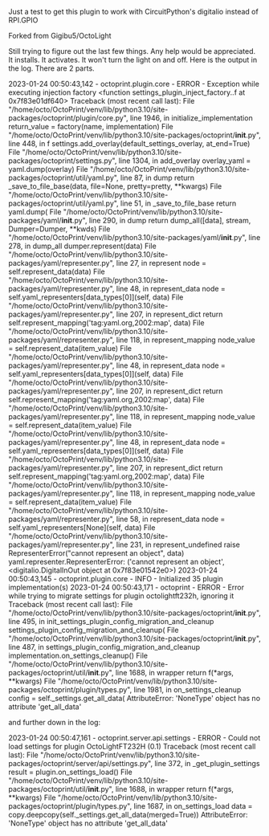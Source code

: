 Just a test to get this plugin to work with CircuitPython's digitalio instead of RPI.GPIO

Forked from Gigibu5/OctoLight

Still trying to figure out the last few things. Any help would be appreciated. It installs. It activates. It won't turn the light on and off. Here is the output in the log. There are 2 parts.

2023-01-24 00:50:43,142 - octoprint.plugin.core - ERROR - Exception while executing injection factory <function settings_plugin_inject_factory.<locals>.f at 0x7f83e01df640>
Traceback (most recent call last):
  File "/home/octo/OctoPrint/venv/lib/python3.10/site-packages/octoprint/plugin/core.py", line 1946, in initialize_implementation
    return_value = factory(name, implementation)
  File "/home/octo/OctoPrint/venv/lib/python3.10/site-packages/octoprint/__init__.py", line 448, in f
    settings.add_overlay(default_settings_overlay, at_end=True)
  File "/home/octo/OctoPrint/venv/lib/python3.10/site-packages/octoprint/settings.py", line 1304, in add_overlay
    overlay_yaml = yaml.dump(overlay)
  File "/home/octo/OctoPrint/venv/lib/python3.10/site-packages/octoprint/util/yaml.py", line 87, in dump
    return _save_to_file_base(data, file=None, pretty=pretty, **kwargs)
  File "/home/octo/OctoPrint/venv/lib/python3.10/site-packages/octoprint/util/yaml.py", line 51, in _save_to_file_base
    return yaml.dump(
  File "/home/octo/OctoPrint/venv/lib/python3.10/site-packages/yaml/__init__.py", line 290, in dump
    return dump_all([data], stream, Dumper=Dumper, **kwds)
  File "/home/octo/OctoPrint/venv/lib/python3.10/site-packages/yaml/__init__.py", line 278, in dump_all
    dumper.represent(data)
  File "/home/octo/OctoPrint/venv/lib/python3.10/site-packages/yaml/representer.py", line 27, in represent
    node = self.represent_data(data)
  File "/home/octo/OctoPrint/venv/lib/python3.10/site-packages/yaml/representer.py", line 48, in represent_data
    node = self.yaml_representers[data_types[0]](self, data)
  File "/home/octo/OctoPrint/venv/lib/python3.10/site-packages/yaml/representer.py", line 207, in represent_dict
    return self.represent_mapping('tag:yaml.org,2002:map', data)
  File "/home/octo/OctoPrint/venv/lib/python3.10/site-packages/yaml/representer.py", line 118, in represent_mapping
    node_value = self.represent_data(item_value)
  File "/home/octo/OctoPrint/venv/lib/python3.10/site-packages/yaml/representer.py", line 48, in represent_data
    node = self.yaml_representers[data_types[0]](self, data)
  File "/home/octo/OctoPrint/venv/lib/python3.10/site-packages/yaml/representer.py", line 207, in represent_dict
    return self.represent_mapping('tag:yaml.org,2002:map', data)
  File "/home/octo/OctoPrint/venv/lib/python3.10/site-packages/yaml/representer.py", line 118, in represent_mapping
    node_value = self.represent_data(item_value)
  File "/home/octo/OctoPrint/venv/lib/python3.10/site-packages/yaml/representer.py", line 48, in represent_data
    node = self.yaml_representers[data_types[0]](self, data)
  File "/home/octo/OctoPrint/venv/lib/python3.10/site-packages/yaml/representer.py", line 207, in represent_dict
    return self.represent_mapping('tag:yaml.org,2002:map', data)
  File "/home/octo/OctoPrint/venv/lib/python3.10/site-packages/yaml/representer.py", line 118, in represent_mapping
    node_value = self.represent_data(item_value)
  File "/home/octo/OctoPrint/venv/lib/python3.10/site-packages/yaml/representer.py", line 58, in represent_data
    node = self.yaml_representers[None](self, data)
  File "/home/octo/OctoPrint/venv/lib/python3.10/site-packages/yaml/representer.py", line 231, in represent_undefined
    raise RepresenterError("cannot represent an object", data)
yaml.representer.RepresenterError: ('cannot represent an object', <digitalio.DigitalInOut object at 0x7f83e01542e0>)
2023-01-24 00:50:43,145 - octoprint.plugin.core - INFO - Initialized 35 plugin implementation(s)
2023-01-24 00:50:43,171 - octoprint - ERROR - Error while trying to migrate settings for plugin octolightft232h, ignoring it
Traceback (most recent call last):
  File "/home/octo/OctoPrint/venv/lib/python3.10/site-packages/octoprint/__init__.py", line 495, in init_settings_plugin_config_migration_and_cleanup
    settings_plugin_config_migration_and_cleanup(
  File "/home/octo/OctoPrint/venv/lib/python3.10/site-packages/octoprint/__init__.py", line 487, in settings_plugin_config_migration_and_cleanup
    implementation.on_settings_cleanup()
  File "/home/octo/OctoPrint/venv/lib/python3.10/site-packages/octoprint/util/__init__.py", line 1688, in wrapper
    return f(*args, **kwargs)
  File "/home/octo/OctoPrint/venv/lib/python3.10/site-packages/octoprint/plugin/types.py", line 1981, in on_settings_cleanup
    config = self._settings.get_all_data(
AttributeError: 'NoneType' object has no attribute 'get_all_data'

and further down in the log:

2023-01-24 00:50:47,161 - octoprint.server.api.settings - ERROR - Could not load settings for plugin OctoLightFT232H (0.1)
Traceback (most recent call last):
  File "/home/octo/OctoPrint/venv/lib/python3.10/site-packages/octoprint/server/api/settings.py", line 372, in _get_plugin_settings
    result = plugin.on_settings_load()
  File "/home/octo/OctoPrint/venv/lib/python3.10/site-packages/octoprint/util/__init__.py", line 1688, in wrapper
    return f(*args, **kwargs)
  File "/home/octo/OctoPrint/venv/lib/python3.10/site-packages/octoprint/plugin/types.py", line 1687, in on_settings_load
    data = copy.deepcopy(self._settings.get_all_data(merged=True))
AttributeError: 'NoneType' object has no attribute 'get_all_data'
